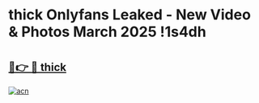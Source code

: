 # thick Onlyfans Leaked - New Video & Photos March 2025 !1s4dh

# <h2><a href="https://zjc9fq.iuczelnia.edu.pl?title=thick&ref=1s4dh">🔗👉 🔴 thick</a></h2>

[![acn](https://github.com/user-attachments/assets/0f9c940e-d8b0-45ae-aac7-cd30a18b3e1c)](https://zjc9fq.iuczelnia.edu.pl?title=thick&ref=1s4dh)

